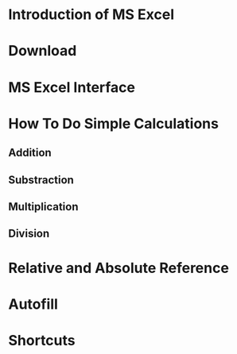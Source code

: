 # Introduction of MS Excel 
# Download 
# MS Excel Interface
# How To Do Simple Calculations
## Addition
## Substraction
## Multiplication
## Division
# Relative and Absolute Reference
# Autofill
# Shortcuts






